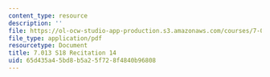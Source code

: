 ```yaml
---
content_type: resource
description: ''
file: https://ol-ocw-studio-app-production.s3.amazonaws.com/courses/7-013-introductory-biology-spring-2018/65d435a45bd8b5a25f728f4840b96808_MIT7_013s18R14Q.pdf
file_type: application/pdf
resourcetype: Document
title: 7.013 S18 Recitation 14
uid: 65d435a4-5bd8-b5a2-5f72-8f4840b96808
---
```

